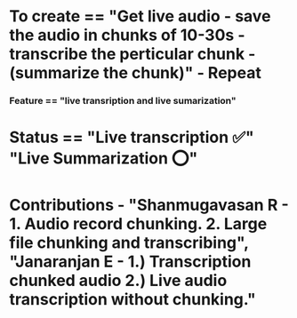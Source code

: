 # To create == "Get live audio - save the audio in chunks of 10-30s - transcribe the perticular chunk - (summarize the chunk)" - Repeat
### Feature == "live transription and live sumarization"


# Status == "Live transcription :white_check_mark:" "Live Summarization :o:"

# Contributions - "Shanmugavasan R - 1. Audio record chunking. 2. Large file chunking and transcribing", "Janaranjan E - 1.) Transcription chunked audio 2.) Live audio transcription without chunking."
